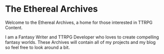 # The Ethereal Archives
Welcome to the Ethereal Archives, a home for those interested in TTRPG Content.

I am a Fantasy Writer and TTRPG Developer who loves to create compelling fantasy worlds. These Archives will contain all of my projects and my blog so feel free to look around a bit.

